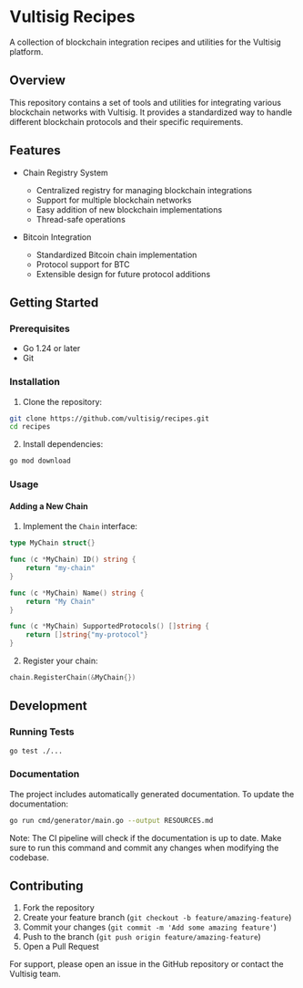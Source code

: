 # Vultisig Recipes

A collection of blockchain integration recipes and utilities for the Vultisig platform.

## Overview

This repository contains a set of tools and utilities for integrating various blockchain networks with Vultisig. It provides a standardized way to handle different blockchain protocols and their specific requirements.

## Features

- Chain Registry System
  - Centralized registry for managing blockchain integrations
  - Support for multiple blockchain networks
  - Easy addition of new blockchain implementations
  - Thread-safe operations

- Bitcoin Integration
  - Standardized Bitcoin chain implementation
  - Protocol support for BTC
  - Extensible design for future protocol additions

## Getting Started

### Prerequisites

- Go 1.24 or later
- Git

### Installation

1. Clone the repository:
```bash
git clone https://github.com/vultisig/recipes.git
cd recipes
```

2. Install dependencies:
```bash
go mod download
```

### Usage

#### Adding a New Chain

1. Implement the `Chain` interface:
```go
type MyChain struct{}

func (c *MyChain) ID() string {
    return "my-chain"
}

func (c *MyChain) Name() string {
    return "My Chain"
}

func (c *MyChain) SupportedProtocols() []string {
    return []string{"my-protocol"}
}
```

2. Register your chain:
```go
chain.RegisterChain(&MyChain{})
```

## Development

### Running Tests

```bash
go test ./...
```

### Documentation

The project includes automatically generated documentation. To update the documentation:

```bash
go run cmd/generator/main.go --output RESOURCES.md
```

Note: The CI pipeline will check if the documentation is up to date. Make sure to run this command and commit any changes when modifying the codebase.

## Contributing

1. Fork the repository
2. Create your feature branch (`git checkout -b feature/amazing-feature`)
3. Commit your changes (`git commit -m 'Add some amazing feature'`)
4. Push to the branch (`git push origin feature/amazing-feature`)
5. Open a Pull Request


For support, please open an issue in the GitHub repository or contact the Vultisig team. 